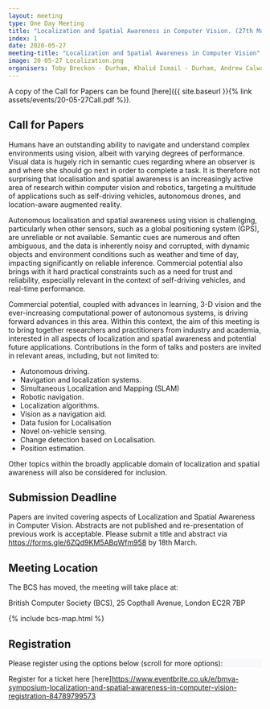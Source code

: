 ```yaml
---
layout: meeting
type: One Day Meeting
title: "Localization and Spatial Awareness in Computer Vision. (27th May 2020)"
index: 1
date: 2020-05-27
meeting-title: "Localization and Spatial Awareness in Computer Vision"
image: 20-05-27 Localization.png
organisers: Toby Breckon - Durham, Khalid Ismail - Durham, Andrew Calway - Bristol, Tim Lukins - Machines with Vision
---
```


A copy of the Call for Papers can be found [here]({{ site.baseurl }}{% link assets/events/20-05-27Call.pdf %}).
## Call for Papers

Humans have an outstanding ability to navigate and understand complex environments using vision, albeit with varying degrees of performance. Visual data is hugely rich in semantic cues regarding where an observer is and where she should go next in order to complete a task. It is therefore not surprising that localisation and spatial awareness is an increasingly active area of research within computer vision and robotics, targeting a multitude of applications such as self-driving vehicles, autonomous drones, and location-aware augmented reality.

Autonomous localisation and spatial awareness using vision is challenging, particularly when other sensors, such as a global positioning system (GPS), are unreliable or not available. Semantic cues are numerous and often ambiguous, and the data is inherently noisy and corrupted, with dynamic objects and environment conditions such as weather and time of day, impacting significantly on reliable inference. Commercial potential also brings with it hard practical constraints such as a need for trust and reliability, especially relevant in the context of self-driving vehicles, and real-time performance.

Commercial potential, coupled with advances in learning, 3-D vision and the ever-increasing computational power of autonomous systems, is driving forward advances in this area. Within this context, the aim of this meeting is to bring together researchers and practitioners from industry and academia, interested in all aspects of localization and spatial awareness and potential future applications. Contributions in the form of talks and posters are invited in relevant areas, including, but not limited to:

- Autonomous driving. 
- Navigation and localization systems.
- Simultaneous Localization and Mapping (SLAM)
- Robotic navigation.
- Localization algorithms.
- Vision as a navigation aid.
- Data fusion for Localisation
- Novel on-vehicle sensing.
- Change detection based on Localisation.
- Position estimation.

Other topics within the broadly applicable domain of localization and spatial awareness will also be considered for inclusion.

## Submission Deadline 

Papers are invited covering aspects of Localization and Spatial Awareness in Computer Vision. Abstracts are not published and re-presentation of previous work is acceptable. Please submit a title and abstract via <https://forms.gle/6ZQd9KM5ABqWfm958> by 18th March.

## Meeting Location

The BCS has moved, the meeting will take place at:

British Computer Society (BCS), 25 Copthall Avenue, London EC2R 7BP

{% include bcs-map.html %}

## Registration

<div class="container-fluid pb-3">
    <div class="card p-1" style="background: #F8F7FA">
        <div class="card-body mx-auto">
          Please register using the options below (scroll for more options):
        </div>
        <div id="eventbrite-widget-container-84789799573"></div>
    </div>
</div>

<script src="https://www.eventbrite.co.uk/static/widgets/eb_widgets.js"></script>

<script type="text/javascript">
    var exampleCallback = function() {
        console.log('Order complete!');
    };

    function getWidth() {
      if (self.innerWidth) {
        return self.innerWidth;
      }

      if (document.documentElement && document.documentElement.clientWidth) {
        return document.documentElement.clientWidth;
      }

      if (document.body) {
        return document.body.clientWidth;
      }
    }

    var height_to_use = 600;

    if (getWidth() < 1000) {
        height_to_use = 650;
    }

    if (getWidth() < 800) {
        height_to_use = 700;
    }

    if (getWidth() < 550) {
        height_to_use = 710;
    }

    window.EBWidgets.createWidget({
        // Required
        widgetType: 'checkout',
        eventId: '84789799573',
        iframeContainerId: 'eventbrite-widget-container-84789799573',

        // Optional
        iframeContainerHeight: height_to_use,  // Widget height in pixels. Defaults to a minimum of 425px if not provided
        onOrderComplete: exampleCallback  // Method called when an order has successfully completed
    });
</script>
Register for a ticket here [here]<https://www.eventbrite.co.uk/e/bmva-symposium-localization-and-spatial-awareness-in-computer-vision-registration-84789799573>


